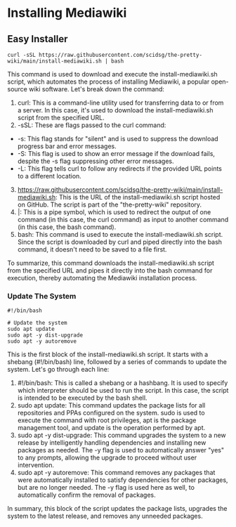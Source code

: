 # Installing Mediawiki

## Easy Installer

```
curl -sSL https://raw.githubusercontent.com/scidsg/the-pretty-wiki/main/install-mediawiki.sh | bash
```

This command is used to download and execute the install-mediawiki.sh script, which automates the process of installing Mediawiki, a popular open-source wiki software. Let's break down the command:

1. curl: This is a command-line utility used for transferring data to or from a server. In this case, it's used to download the install-mediawiki.sh script from the specified URL.
2. -sSL: These are flags passed to the curl command:
* -s: This flag stands for "silent" and is used to suppress the download progress bar and error messages.
* -S: This flag is used to show an error message if the download fails, despite the -s flag suppressing other error messages.
* -L: This flag tells curl to follow any redirects if the provided URL points to a different location.
3. https://raw.githubusercontent.com/scidsg/the-pretty-wiki/main/install-mediawiki.sh: This is the URL of the install-mediawiki.sh script hosted on GitHub. The script is part of the "the-pretty-wiki" repository.
4. |: This is a pipe symbol, which is used to redirect the output of one command (in this case, the curl command) as input to another command (in this case, the bash command).
5. bash: This command is used to execute the install-mediawiki.sh script. Since the script is downloaded by curl and piped directly into the bash command, it doesn't need to be saved to a file first.

To summarize, this command downloads the install-mediawiki.sh script from the specified URL and pipes it directly into the bash command for execution, thereby automating the Mediawiki installation process.

### Update The System

```
#!/bin/bash

# Update the system
sudo apt update
sudo apt -y dist-upgrade
sudo apt -y autoremove
```

This is the first block of the install-mediawiki.sh script. It starts with a shebang (#!/bin/bash) line, followed by a series of commands to update the system. Let's go through each line:

1. #!/bin/bash: This is called a shebang or a hashbang. It is used to specify which interpreter should be used to run the script. In this case, the script is intended to be executed by the bash shell.
2. sudo apt update: This command updates the package lists for all repositories and PPAs configured on the system. sudo is used to execute the command with root privileges, apt is the package management tool, and update is the operation performed by apt.
3. sudo apt -y dist-upgrade: This command upgrades the system to a new release by intelligently handling dependencies and installing new packages as needed. The -y flag is used to automatically answer "yes" to any prompts, allowing the upgrade to proceed without user intervention.
4. sudo apt -y autoremove: This command removes any packages that were automatically installed to satisfy dependencies for other packages, but are no longer needed. The -y flag is used here as well, to automatically confirm the removal of packages.

In summary, this block of the script updates the package lists, upgrades the system to the latest release, and removes any unneeded packages.
